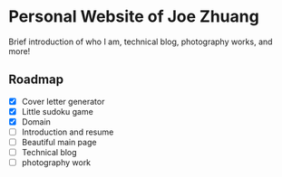 # Personal Website of Joe Zhuang

Brief introduction of who I am, technical blog, photography works, and more!

## Roadmap

- [x] Cover letter generator
- [x] Little sudoku game
- [x] Domain
- [ ] Introduction and resume
- [ ] Beautiful main page
- [ ] Technical blog
- [ ] photography work
